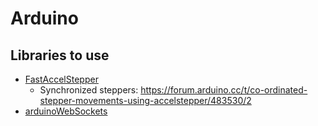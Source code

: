 # Arduino

## Libraries to use
- [FastAccelStepper](https://github.com/gin66/FastAccelStepper.git)
  - Synchronized steppers: https://forum.arduino.cc/t/co-ordinated-stepper-movements-using-accelstepper/483530/2
- [arduinoWebSockets](https://github.com/Links2004/arduinoWebSockets.git)
